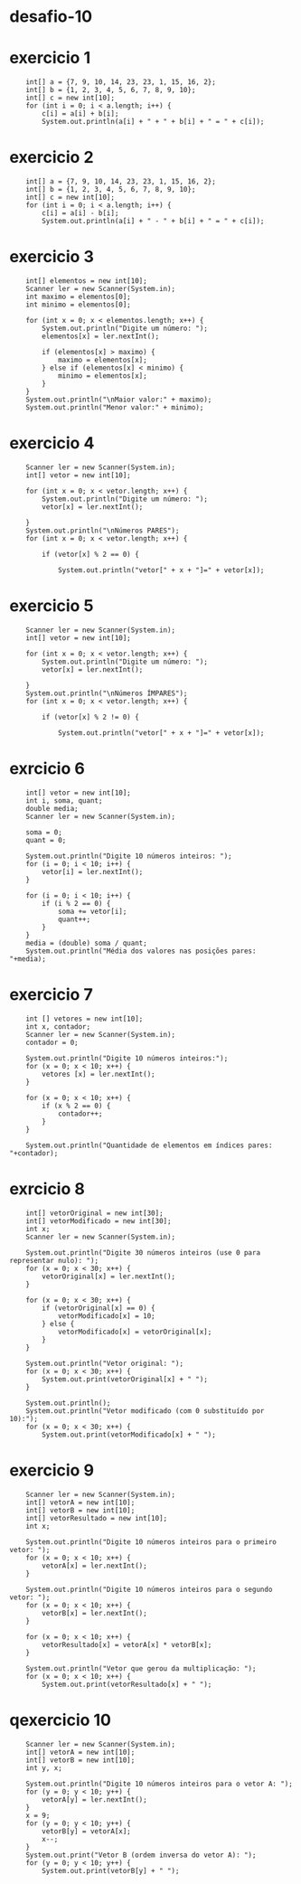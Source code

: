 # desafio-10
# exercicio 1
        int[] a = {7, 9, 10, 14, 23, 23, 1, 15, 16, 2};
        int[] b = {1, 2, 3, 4, 5, 6, 7, 8, 9, 10};
        int[] c = new int[10];
        for (int i = 0; i < a.length; i++) {
            c[i] = a[i] + b[i];
            System.out.println(a[i] + " + " + b[i] + " = " + c[i]);
# exercicio 2
        int[] a = {7, 9, 10, 14, 23, 23, 1, 15, 16, 2};
        int[] b = {1, 2, 3, 4, 5, 6, 7, 8, 9, 10};
        int[] c = new int[10];
        for (int i = 0; i < a.length; i++) {
            c[i] = a[i] - b[i];
            System.out.println(a[i] + " - " + b[i] + " = " + c[i]);
# exercicio 3
        int[] elementos = new int[10];
        Scanner ler = new Scanner(System.in);
        int maximo = elementos[0];
        int minimo = elementos[0];

        for (int x = 0; x < elementos.length; x++) {
            System.out.println("Digite um número: ");
            elementos[x] = ler.nextInt();

            if (elementos[x] > maximo) {
                maximo = elementos[x];
            } else if (elementos[x] < minimo) {
                minimo = elementos[x];
            }
        }
        System.out.println("\nMaior valor:" + maximo);
        System.out.println("Menor valor:" + minimo);
# exercicio 4
        Scanner ler = new Scanner(System.in);
        int[] vetor = new int[10];

        for (int x = 0; x < vetor.length; x++) {
            System.out.println("Digite um número: ");
            vetor[x] = ler.nextInt();

        }
        System.out.println("\nNúmeros PARES");
        for (int x = 0; x < vetor.length; x++) {

            if (vetor[x] % 2 == 0) {

                System.out.println("vetor[" + x + "]=" + vetor[x]);
# exercicio 5
        Scanner ler = new Scanner(System.in);
        int[] vetor = new int[10];

        for (int x = 0; x < vetor.length; x++) {
            System.out.println("Digite um número: ");
            vetor[x] = ler.nextInt();

        }
        System.out.println("\nNúmeros ÍMPARES");
        for (int x = 0; x < vetor.length; x++) {

            if (vetor[x] % 2 != 0) {

                System.out.println("vetor[" + x + "]=" + vetor[x]);
# exrcicio 6
        int[] vetor = new int[10];
        int i, soma, quant;
        double media;
        Scanner ler = new Scanner(System.in);

        soma = 0;
        quant = 0;

        System.out.println("Digite 10 números inteiros: ");
        for (i = 0; i < 10; i++) {
            vetor[i] = ler.nextInt();
        }

        for (i = 0; i < 10; i++) {
            if (i % 2 == 0) {
                soma += vetor[i];
                quant++;
            }
        }
        media = (double) soma / quant;
        System.out.println("Média dos valores nas posições pares: "+media);
# exercicio 7
        int [] vetores = new int[10];
        int x, contador;
        Scanner ler = new Scanner(System.in);
        contador = 0;

        System.out.println("Digite 10 números inteiros:");
        for (x = 0; x < 10; x++) {
            vetores [x] = ler.nextInt();
        }

        for (x = 0; x < 10; x++) {
            if (x % 2 == 0) {
                contador++;
            }
        }

        System.out.println("Quantidade de elementos em índices pares: "+contador);
# exrcicio 8
        int[] vetorOriginal = new int[30];
        int[] vetorModificado = new int[30];
        int x;
        Scanner ler = new Scanner(System.in);

        System.out.println("Digite 30 números inteiros (use 0 para representar nulo): ");
        for (x = 0; x < 30; x++) {
            vetorOriginal[x] = ler.nextInt();
        }

        for (x = 0; x < 30; x++) {
            if (vetorOriginal[x] == 0) {
                vetorModificado[x] = 10;
            } else {
                vetorModificado[x] = vetorOriginal[x];
            }
        }

        System.out.println("Vetor original: ");
        for (x = 0; x < 30; x++) {
            System.out.print(vetorOriginal[x] + " ");
        }

        System.out.println();
        System.out.println("Vetor modificado (com 0 substituído por 10):");
        for (x = 0; x < 30; x++) {
            System.out.print(vetorModificado[x] + " ");
# exercicio 9
        Scanner ler = new Scanner(System.in);
        int[] vetorA = new int[10];
        int[] vetorB = new int[10];
        int[] vetorResultado = new int[10];
        int x;
        
        System.out.println("Digite 10 números inteiros para o primeiro vetor: ");
        for (x = 0; x < 10; x++) {
            vetorA[x] = ler.nextInt();
        }

        System.out.println("Digite 10 números inteiros para o segundo vetor: ");
        for (x = 0; x < 10; x++) {
            vetorB[x] = ler.nextInt();
        }

        for (x = 0; x < 10; x++) {
            vetorResultado[x] = vetorA[x] * vetorB[x];
        }

        System.out.println("Vetor que gerou da multiplicação: ");
        for (x = 0; x < 10; x++) {
            System.out.print(vetorResultado[x] + " ");
# qexercicio 10
        Scanner ler = new Scanner(System.in);
        int[] vetorA = new int[10];
        int[] vetorB = new int[10];
        int y, x;

        System.out.println("Digite 10 números inteiros para o vetor A: ");
        for (y = 0; y < 10; y++) {
            vetorA[y] = ler.nextInt();
        }
        x = 9;
        for (y = 0; y < 10; y++) {
            vetorB[y] = vetorA[x];
            x--;
        }
        System.out.print("Vetor B (ordem inversa do vetor A): ");
        for (y = 0; y < 10; y++) {
            System.out.print(vetorB[y] + " ");
